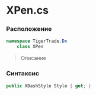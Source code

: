 
# XPen.cs
### Расположение
```csharp
namespace TigerTrade.Dx  
    class XPen
```

> Описание

### Синтаксис
```csharp
public XDashStyle Style { get; }
```
